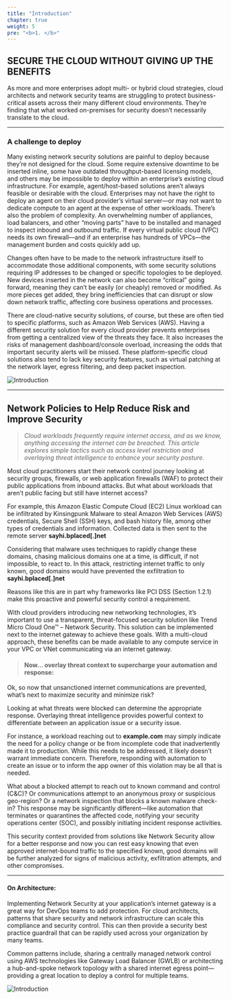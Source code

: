 ```yaml
---
title: "Introduction"
chapter: true
weight: 5
pre: "<b>1. </b>"
---
```


## SECURE THE CLOUD WITHOUT GIVING UP THE BENEFITS
As more and more enterprises adopt multi- or hybrid cloud strategies, cloud architects and network security teams are struggling to protect business-critical assets across their many different cloud environments. They’re finding that what worked on-premises for security doesn’t necessarily translate to the cloud.

---

### A challenge to deploy

Many existing network security solutions are painful to deploy because they’re not designed for the cloud. Some require extensive downtime to be inserted inline, some have outdated throughput-based licensing models, and others may be impossible to deploy within an enterprise’s existing
cloud infrastructure. For example, agent/host-based solutions aren’t always feasible or desirable with the cloud. Enterprises may not have the right
to deploy an agent on their cloud provider’s virtual server—or may not want to dedicate compute to an agent at the expense of other workloads.
There’s also the problem of complexity. An overwhelming number of appliances, load balancers, and other “moving parts” have to be installed and
managed to inspect inbound and outbound traffic. If every virtual public cloud (VPC) needs its own firewall—and if an enterprise has hundreds of
VPCs—the management burden and costs quickly add up.

Changes often have to be made to the network infrastructure itself to accommodate those additional components, with some security solutions
requiring IP addresses to be changed or specific topologies to be deployed. New devices inserted in the network can also become “critical” going
forward, meaning they can’t be easily (or cheaply) removed or modified. As more pieces get added, they bring inefficiencies that can disrupt or
slow down network traffic, affecting core business operations and processes.

There are cloud-native security solutions, of course, but these are often tied to specific platforms, such as Amazon Web Services (AWS). Having a different security solution for every cloud provider prevents enterprises from getting a centralized view of the threats they face.
It also increases the risks of management dashboard/console overload, increasing the odds that important security alerts will be missed. These
platform-specific cloud solutions also tend to lack key security features, such as virtual patching at the network layer, egress filtering, and deep
packet inspection.

![Introduction](/images/intro.png)

---

## Network Policies to Help Reduce Risk and Improve Security

>*Cloud workloads frequently require internet access, and as we know, anything accessing the internet can be breached. This article explores simple tactics such as access level restriction and overlaying threat intelligence to enhance your security posture.*


Most cloud practitioners start their network control journey looking at security groups, firewalls, or web application firewalls (WAF) to protect their public applications from inbound attacks.  But what about workloads that aren’t public facing but still have internet access?

For example, this Amazon Elastic Compute Cloud (EC2) Linux workload can be infiltrated by Kinsingpunk Malware to steal Amazon Web Services (AWS) credentials, Secure Shell (SSH) keys, and bash history file, among other types of credentials and information. Collected data is then sent to the remote server **sayhi.bplaced[.]net**

Considering that malware uses techniques to rapidly change these domains, chasing malicious domains one at a time, is difficult, if not impossible, to react to.  In this attack, restricting internet traffic to only known, good domains would have prevented the exfiltration to **sayhi.bplaced[.]net**

Reasons like this are in part why frameworks like PCI DSS (Section 1.2.1) make this proactive and powerful security control a requirement.

With cloud providers introducing new networking technologies, it’s important to use a transparent, threat-focused security solution like Trend Micro Cloud One™ – Network Security. This solution can be implemented next to the internet gateway to achieve these goals.  With a multi-cloud approach, these benefits can be made available to any compute service in your VPC or VNet communicating via an internet gateway.

> <h4>Now… overlay threat context to supercharge your automation and response:</h4>

Ok, so now that unsanctioned internet communications are prevented, what’s next to maximize security and minimize risk?

Looking at what threats were blocked can determine the appropriate response.  Overlaying threat intelligence provides powerful context to differentiate between an application issue or a security issue.

For instance, a workload reaching out to **example.com** may simply indicate the need for a policy change or be from incomplete code that inadvertently made it to production.  While this needs to be addressed, it likely doesn’t warrant immediate concern. Therefore, responding with automation to create an issue or to inform the app owner of this violation may be all that is needed.

What about a blocked attempt to reach out to known command and control (C&C)?  Or communications attempt to an anonymous proxy or suspicious geo-region?  Or a network inspection that blocks a known malware check-in?  This response may be significantly different—like automation that terminates or quarantines the affected code, notifying your security operations center (SOC), and possibly initiating incident response activities.

This security context provided from solutions like Network Security allow for a better response and now you can rest easy knowing that even approved internet-bound traffic to the specified known, good domains will be further analyzed for signs of malicious activity, exfiltration attempts, and other compromises.

--- 

<h4>On Architecture:</h4>

Implementing Network Security at your application’s internet gateway is a great way for DevOps teams to add protection.  For cloud architects, patterns that share security and network infrastructure can scale this compliance and security control.  This can then provide a security best practice guardrail that can be rapidly used across your organization by many teams.

Common patterns include, sharing a centrally managed network control using AWS technologies like Gateway Load Balancer (GWLB) or architecting a hub-and-spoke network topology with a shared internet egress point—providing a great location to deploy a control for multiple teams.

![Introduction](/images/intro_2.png)
